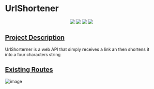 # UrlShortener

<p align="center">
  <img src="https://img.shields.io/static/v1?label=&message=asp.net%20minimal%20api&color=blue&style=for-the-badge&logo=dotnet"/>
  <img src="http://img.shields.io/static/v1?label=dotnet&message=7.0&color=orange&style=for-the-badge&logo=dotnet"/>
  <img src="http://img.shields.io/static/v1?label=orm&message=entity%20framework&color=purple&style=for-the-badge"/>
 <img src="http://img.shields.io/static/v1?label=STATUS&message=in%20progress&color=yellow&style=for-the-badge"/>
</p>

## [Project Description](#project-description)
 UrlShorterner is a web API that simply receives a link an then shortens it into a four characters string
 
## [Existing Routes](#existing-routes)

![image](https://github.com/Caslu-Parra/UrlShortener/assets/80491085/301cd6a2-b566-4247-a344-2d77f2b775e4)
